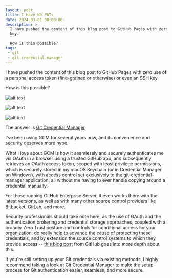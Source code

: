 ```yaml
---
layout: post
title: I Have No PATs
date: 2024-03-01 00:00:00
description: >
  I have pushed the content of this blog post to GitHub Pages with zero use of a personal access token, or even an SSH
  key.

  How is this possible?
tags:
 - git
 - git-credential-manager
---
```


I have pushed the content of this blog post to GitHub Pages with zero use of a personal access token (fine-grained or
otherwise) or even an SSH key.

How is this possible?

![alt text](/assets/images/github_pats.png)

![alt text](/assets/images/github_fgpats.png)

![alt text](/assets/images/github_sshkeys.png)

The answer is [Git Credential Manager](https://github.com/git-ecosystem/git-credential-manager).

I've been using GCM for several years now, and its convenience and security deserves more hype.

What I love about GCM is how it seamlessly and securely authenticates me via OAuth in a browser using a trusted GitHub
app, and subsequently retrieves an OAuth access token, scoped with least privilege permissions, which is securely stored
in my macOS Keychain (or in Credential Manager on Windows), with access control set exclusively to the
git-credential-manager application, all without me having to ever handle copying around a credential manually.

For those running GitHub Enterprise Server, it even works there with the latest versions, as well as with many other
source control providers like Bitbucket, GitLab, and more.

Security professionals should take note here, as the use of OAuth and the authentication brokering and credential
storage approaches, coupled with a broader Zero Trust posture and controls for conditional access for your
organization, do really help to advance the cause of protecting these credentials, and by extension the source control
systems to which they provide access --
[this blog post](https://github.blog/2022-04-07-git-credential-manager-authentication-for-everyone/) from GitHub goes
into more depth about this.

If you're still setting up your Git credentials via existing methods, I highly recommend taking a look at Git Credential
Manager to make the setup process for Git authentication easier, seamless, and more secure.
